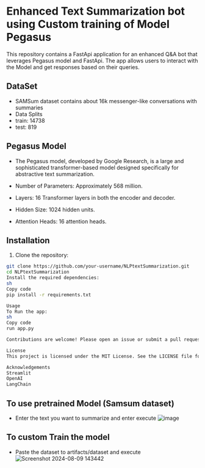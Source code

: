 
# Enhanced Text Summarization bot using Custom training of Model Pegasus

This repository contains a FastApi application for an enhanced Q&A bot that leverages Pegasus model and FastApi. The app allows users to interact with the Model and get responses based on their queries.

## DataSet

- SAMSum dataset contains about 16k messenger-like conversations with summaries
- Data Splits
- train: 14738
- test: 819

## Pegasus Model

- The Pegasus model, developed by Google Research, is a large and sophisticated transformer-based model designed specifically for abstractive text summarization.

- Number of Parameters: Approximately 568 million.
- Layers: 16 Transformer layers in both the encoder and decoder.
- Hidden Size: 1024 hidden units.
- Attention Heads: 16 attention heads.

## Installation

1. Clone the repository:

```sh
git clone https://github.com/your-username/NLPtextSummarization.git
cd NLPtextSummarization
Install the required dependencies:
sh
Copy code
pip install -r requirements.txt

Usage
To Run the app:
sh
Copy code
run app.py

Contributions are welcome! Please open an issue or submit a pull request for any improvements or bug fixes.

License
This project is licensed under the MIT License. See the LICENSE file for more details.

Acknowledgements
Streamlit
OpenAI
LangChain
```
## To use pretrained Model (Samsum dataset) 

- Enter the text you want to summarize and enter execute
 ![image](https://github.com/user-attachments/assets/9a80291b-3d2d-4787-9582-7a28bbc7fda4)

 ## To custom Train the model
 - Paste the dataset to artifacts/dataset and execute
 ![Screenshot 2024-08-09 143442](https://github.com/user-attachments/assets/6da70466-74d3-4076-8733-217c7ad9bf63)

